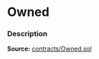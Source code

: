 # Owned

### Description <a href="description" id="description"></a>

**Source:** [contracts/Owned.sol](https://github.com/perifinance/peri-finance/blob/master/contracts/Owned.sol)
